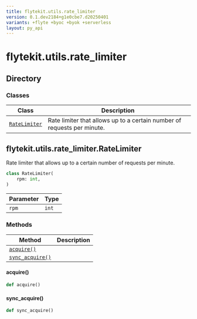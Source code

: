 ```yaml
---
title: flytekit.utils.rate_limiter
version: 0.1.dev2184+g1e0cbe7.d20250401
variants: +flyte +byoc +byok +serverless
layout: py_api
---
```


# flytekit.utils.rate_limiter

## Directory

### Classes

| Class | Description |
|-|-|
| [`RateLimiter`](.././flytekit.utils.rate_limiter#flytekitutilsrate_limiterratelimiter) | Rate limiter that allows up to a certain number of requests per minute. |

## flytekit.utils.rate_limiter.RateLimiter

Rate limiter that allows up to a certain number of requests per minute.


```python
class RateLimiter(
    rpm: int,
)
```
| Parameter | Type |
|-|-|
| `rpm` | `int` |

### Methods

| Method | Description |
|-|-|
| [`acquire()`](#acquire) |  |
| [`sync_acquire()`](#sync_acquire) |  |


#### acquire()

```python
def acquire()
```
#### sync_acquire()

```python
def sync_acquire()
```
